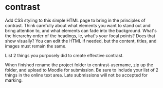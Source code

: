 # contrast
Add CSS styling to this simple HTML page to bring in the principles of contrast. Think carefully about what elements you want to stand out and bring attention to, and what elements can fade into the background. What's the hierarchy order of the headings, ie, what's your focal points? Does that show visually? You can edit the HTML if needed, but the content, titles, and images must remain the same.

List 2 things you purposely did to create effective contrast.

When finished rename the project folder to contrast-username, zip up the folder, and upload to Moodle for submission.  Be sure to include your list of 2 things in the online text area. Late submissions will not be accepted for marking.
